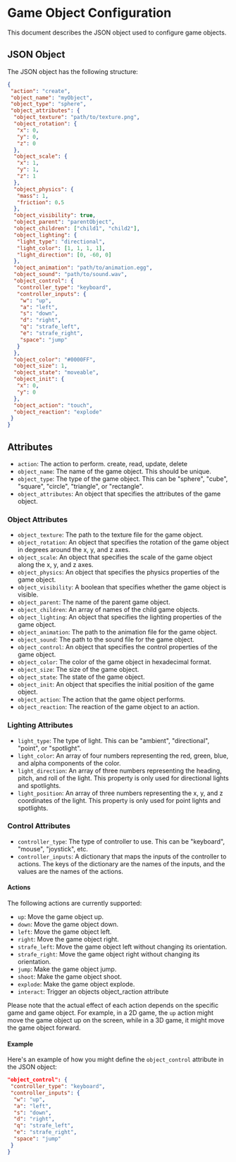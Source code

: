 # Game Object Configuration

This document describes the JSON object used to configure game objects.

## JSON Object

The JSON object has the following structure:

```json
{
 "action": "create",
 "object_name": "myObject",
 "object_type": "sphere",
 "object_attributes": {
  "object_texture": "path/to/texture.png",
  "object_rotation": {
   "x": 0,
   "y": 0,
   "z": 0
  },
  "object_scale": {
   "x": 1,
   "y": 1,
   "z": 1
  },
  "object_physics": {
   "mass": 1,
   "friction": 0.5
  },
  "object_visibility": true,
  "object_parent": "parentObject",
  "object_children": ["child1", "child2"],
  "object_lighting": {
   "light_type": "directional",
   "light_color": [1, 1, 1, 1],
   "light_direction": [0, -60, 0]
  },
  "object_animation": "path/to/animation.egg",
  "object_sound": "path/to/sound.wav",
  "object_control": {
   "controller_type": "keyboard",
   "controller_inputs": {
    "w": "up",
    "a": "left",
    "s": "down",
    "d": "right",
    "q": "strafe_left",
    "e": "strafe_right",
    "space": "jump"
   }
  },
  "object_color": "#0000FF",
  "object_size": 1,
  "object_state": "moveable",
  "object_init": {
   "x": 0,
   "y": 0
  },
  "object_action": "touch",
  "object_reaction": "explode"
 }
}
```

## Attributes

- `action`: The action to perform. create, read, update, delete
- `object_name`: The name of the game object. This should be unique.
- `object_type`: The type of the game object. This can be "sphere", "cube", "square", "circle", "triangle", or "rectangle".
- `object_attributes`: An object that specifies the attributes of the game object.

### Object Attributes

- `object_texture`: The path to the texture file for the game object.
- `object_rotation`: An object that specifies the rotation of the game object in degrees around the x, y, and z axes.
- `object_scale`: An object that specifies the scale of the game object along the x, y, and z axes.
- `object_physics`: An object that specifies the physics properties of the game object.
- `object_visibility`: A boolean that specifies whether the game object is visible.
- `object_parent`: The name of the parent game object.
- `object_children`: An array of names of the child game objects.
- `object_lighting`: An object that specifies the lighting properties of the game object.
- `object_animation`: The path to the animation file for the game object.
- `object_sound`: The path to the sound file for the game object.
- `object_control`: An object that specifies the control properties of the game object.
- `object_color`: The color of the game object in hexadecimal format.
- `object_size`: The size of the game object.
- `object_state`: The state of the game object.
- `object_init`: An object that specifies the initial position of the game object.
- `object_action`: The action that the game object performs.
- `object_reaction`: The reaction of the game object to an action.

### Lighting Attributes

- `light_type`: The type of light. This can be "ambient", "directional", "point", or "spotlight".
- `light_color`: An array of four numbers representing the red, green, blue, and alpha components of the color.
- `light_direction`: An array of three numbers representing the heading, pitch, and roll of the light. This property is only used for directional lights and spotlights.
- `light_position`: An array of three numbers representing the x, y, and z coordinates of the light. This property is only used for point lights and spotlights.

### Control Attributes

- `controller_type`: The type of controller to use. This can be "keyboard", "mouse", "joystick", etc.
- `controller_inputs`: A dictionary that maps the inputs of the controller to actions. The keys of the dictionary are the names of the inputs, and the values are the names of the actions.

#### Actions

The following actions are currently supported:

- `up`: Move the game object up.
- `down`: Move the game object down.
- `left`: Move the game object left.
- `right`: Move the game object right.
- `strafe_left`: Move the game object left without changing its orientation.
- `strafe_right`: Move the game object right without changing its orientation.
- `jump`: Make the game object jump.
- `shoot`: Make the game object shoot.
- `explode`: Make the game object explode.
- `interact`: Trigger an objects object_raction attribute

Please note that the actual effect of each action depends on the specific game and game object. For example, in a 2D game, the `up` action might move the game object up on the screen, while in a 3D game, it might move the game object forward.

#### Example

Here's an example of how you might define the `object_control` attribute in the JSON object:

```json
"object_control": {
 "controller_type": "keyboard",
 "controller_inputs": {
  "w": "up",
  "a": "left",
  "s": "down",
  "d": "right",
  "q": "strafe_left",
  "e": "strafe_right",
  "space": "jump"
 }
}
```

